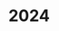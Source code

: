 ---
layout: page
title: 2024
nav: true
nav_order: 4
dropdown: true
children: 
    - title: header
      header: Learn to Compress 2024
    - title: divider
    - title: About
      permalink: /2024/about/
    - title: divider
    - title: Schedule and Accepted Papers
      permalink: /2024/schedule/
    - title: divider
    - title: Call for Papers
      permalink: /2024/call/

---